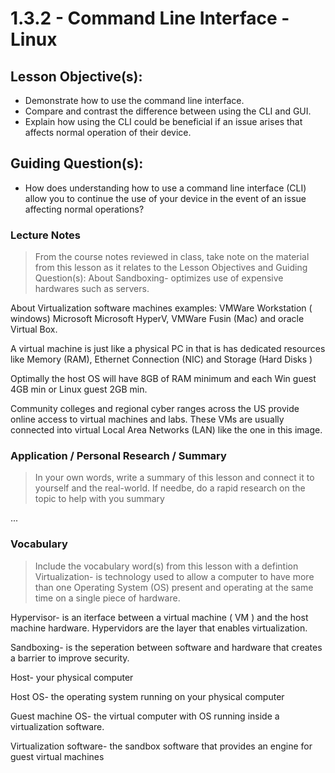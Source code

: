 # 1.3.2 - Command Line Interface - Linux

## Lesson Objective(s):
- Demonstrate how to use the command line interface.
- Compare and contrast the difference between using the CLI and GUI.
- Explain how using the CLI could be beneficial if an issue arises that affects normal operation of
their device.

## Guiding Question(s):
- How does understanding how to use a command line interface (CLI) allow
you to continue the use of your device in the event of an issue affecting normal operations?

### Lecture Notes
> From the course notes reviewed in class, take note on the material from this lesson as it relates to the Lesson Objectives and Guiding Question(s):
  About Sandboxing- optimizes use of expensive hardwares  such as servers. 

About  Virtualization software machines examples: VMWare Workstation ( windows)  Microsoft Microsoft HyperV, VMWare Fusin (Mac) and oracle  Virtual Box. 

A virtual machine is just like a physical PC in that is has dedicated resources  like Memory (RAM), Ethernet Connection (NIC) and Storage  (Hard  Disks )

Optimally the host OS will have 8GB of RAM minimum and each Win guest 4GB min or Linux guest 2GB min.

Community colleges and regional cyber ranges across the US provide online access to virtual machines and labs. These VMs are usually connected into virtual  Local Area Networks (LAN) like the one in this image.
### Application / Personal Research / Summary
> In your own words, write a summary of this lesson and connect it to yourself and the real-world. If needbe, do a rapid research on the topic to help with you summary

...

### Vocabulary
> Include the vocabulary word(s) from this lesson with a defintion
 Virtualization- is technology used to allow a computer to have more than one Operating System (OS) present and operating at the same time on a single piece of hardware.  

 Hypervisor- is an iterface between a virtual machine ( VM )  and the host machine hardware. Hypervidors are the layer that enables virtualization.

 Sandboxing- is the seperation between software and  hardware  that creates a barrier to improve security.

Host- your physical computer

Host OS- the operating system running on your physical computer

Guest machine OS- the virtual computer with OS running inside a virtualization software.

Virtualization software- the sandbox software that provides an engine for guest virtual machines

